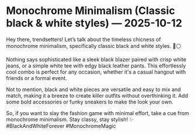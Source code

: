 # Monochrome Minimalism (Classic black & white styles) — 2025-10-12

Hey there, trendsetters! Let’s talk about the timeless chicness of monochrome minimalism, specifically classic black and white styles. 🖤⚪

Nothing says sophisticated like a sleek black blazer paired with crisp white jeans, or a simple white tee with edgy black leather pants. This effortlessly cool combo is perfect for any occasion, whether it's a casual hangout with friends or a formal event.

Not to mention, black and white pieces are versatile and easy to mix and match, making it a breeze to create killer outfits without overthinking it. Add some bold accessories or funky sneakers to make the look your own.

So, if you want to slay the fashion game with minimal effort, take a cue from monochrome minimalism. Stay classy, stay stylish! ✨ #BlackAndWhiteForever #MonochromeMagic